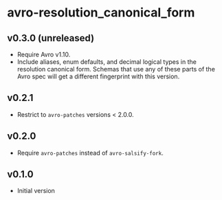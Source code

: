 # avro-resolution_canonical_form

## v0.3.0 (unreleased)
- Require Avro v1.10.
- Include aliases, enum defaults, and decimal logical types in the resolution
  canonical form. Schemas that use any of these parts of the Avro spec will
  get a different fingerprint with this version.

## v0.2.1
- Restrict to `avro-patches` versions < 2.0.0.

## v0.2.0
- Require `avro-patches` instead of `avro-salsify-fork`.

## v0.1.0
- Initial version
